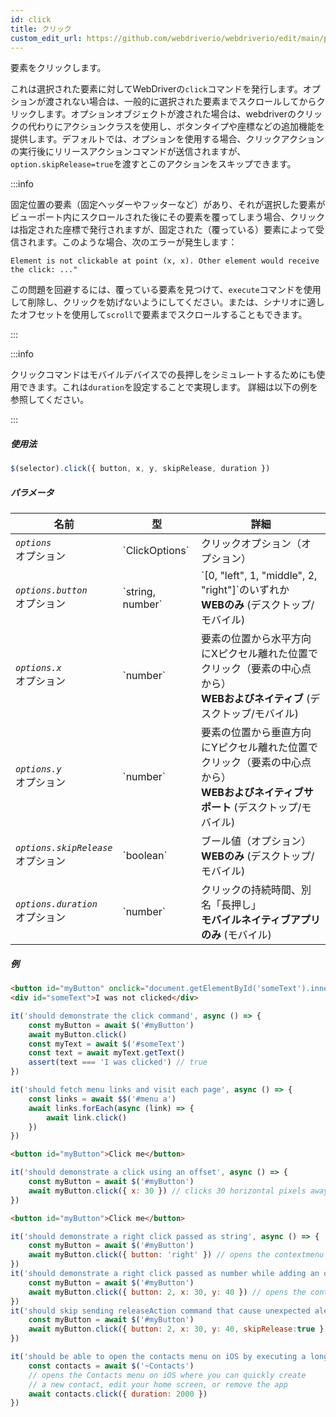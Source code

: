 ```yaml
---
id: click
title: クリック
custom_edit_url: https://github.com/webdriverio/webdriverio/edit/main/packages/webdriverio/src/commands/element/click.ts
---
```


要素をクリックします。

これは選択された要素に対してWebDriverの`click`コマンドを発行します。オプションが渡されない場合は、一般的に選択された要素までスクロールしてからクリックします。オプションオブジェクトが渡された場合は、webdriverのクリックの代わりにアクションクラスを使用し、ボタンタイプや座標などの追加機能を提供します。デフォルトでは、オプションを使用する場合、クリックアクションの実行後にリリースアクションコマンドが送信されますが、`option.skipRelease=true`を渡すとこのアクションをスキップできます。

:::info

固定位置の要素（固定ヘッダーやフッターなど）があり、それが選択した要素がビューポート内にスクロールされた後にその要素を覆ってしまう場合、クリックは指定された座標で発行されますが、固定された（覆っている）要素によって受信されます。このような場合、次のエラーが発生します：

```
Element is not clickable at point (x, x). Other element would receive the click: ..."
```

この問題を回避するには、覆っている要素を見つけて、`execute`コマンドを使用して削除し、クリックを妨げないようにしてください。または、シナリオに適したオフセットを使用して`scroll`で要素までスクロールすることもできます。

:::

:::info

クリックコマンドはモバイルデバイスでの長押しをシミュレートするためにも使用できます。これは`duration`を設定することで実現します。
詳細は以下の例を参照してください。

:::

##### 使用法

```js
$(selector).click({ button, x, y, skipRelease, duration })
```

##### パラメータ

<table>
  <thead>
    <tr>
      <th>名前</th><th>型</th><th>詳細</th>
    </tr>
  </thead>
  <tbody>
    <tr>
      <td><code><var>options</var></code><br /><span className="label labelWarning">オプション</span></td>
      <td>`ClickOptions`</td>
      <td>クリックオプション（オプション）</td>
    </tr>
    <tr>
      <td><code><var>options.button</var></code><br /><span className="label labelWarning">オプション</span></td>
      <td>`string, number`</td>
      <td>`[0, "left", 1, "middle", 2, "right"]`のいずれか <br /><strong>WEBのみ</strong> (デスクトップ/モバイル)</td>
    </tr>
    <tr>
      <td><code><var>options.x</var></code><br /><span className="label labelWarning">オプション</span></td>
      <td>`number`</td>
      <td>要素の位置から水平方向にXピクセル離れた位置でクリック（要素の中心点から）<br /><strong>WEBおよびネイティブ</strong> (デスクトップ/モバイル)</td>
    </tr>
    <tr>
      <td><code><var>options.y</var></code><br /><span className="label labelWarning">オプション</span></td>
      <td>`number`</td>
      <td>要素の位置から垂直方向にYピクセル離れた位置でクリック（要素の中心点から）<br /><strong>WEBおよびネイティブサポート</strong> (デスクトップ/モバイル)</td>
    </tr>
    <tr>
      <td><code><var>options.skipRelease</var></code><br /><span className="label labelWarning">オプション</span></td>
      <td>`boolean`</td>
      <td>ブール値（オプション） <br /><strong>WEBのみ</strong> (デスクトップ/モバイル)</td>
    </tr>
    <tr>
      <td><code><var>options.duration</var></code><br /><span className="label labelWarning">オプション</span></td>
      <td>`number`</td>
      <td>クリックの持続時間、別名「長押し」 <br /><strong>モバイルネイティブアプリのみ</strong> (モバイル)</td>
    </tr>
  </tbody>
</table>

##### 例

```html title="example.html"
<button id="myButton" onclick="document.getElementById('someText').innerHTML='I was clicked'">Click me</button>
<div id="someText">I was not clicked</div>
```

```js title="click.js"
it('should demonstrate the click command', async () => {
    const myButton = await $('#myButton')
    await myButton.click()
    const myText = await $('#someText')
    const text = await myText.getText()
    assert(text === 'I was clicked') // true
})
```

```js title="example.js"
it('should fetch menu links and visit each page', async () => {
    const links = await $$('#menu a')
    await links.forEach(async (link) => {
        await link.click()
    })
})

```

```html title="example.html"
<button id="myButton">Click me</button>
```

```js title="example.js"
it('should demonstrate a click using an offset', async () => {
    const myButton = await $('#myButton')
    await myButton.click({ x: 30 }) // clicks 30 horizontal pixels away from location of the button (from center point of element)
})

```

```html title="example.html"
<button id="myButton">Click me</button>
```

```js title="example.js"
it('should demonstrate a right click passed as string', async () => {
    const myButton = await $('#myButton')
    await myButton.click({ button: 'right' }) // opens the contextmenu at the location of the button
})
it('should demonstrate a right click passed as number while adding an offset', async () => {
    const myButton = await $('#myButton')
    await myButton.click({ button: 2, x: 30, y: 40 }) // opens the contextmenu 30 horizontal and 40 vertical pixels away from location of the button (from the center of element)
})
it('should skip sending releaseAction command that cause unexpected alert closure', async () => {
    const myButton = await $('#myButton')
    await myButton.click({ button: 2, x: 30, y: 40, skipRelease:true }) // skips sending releaseActions
})

```

```js title="longpress.example.js"
it('should be able to open the contacts menu on iOS by executing a longPress', async () => {
    const contacts = await $('~Contacts')
    // opens the Contacts menu on iOS where you can quickly create
    // a new contact, edit your home screen, or remove the app
    await contacts.click({ duration: 2000 })
})
```